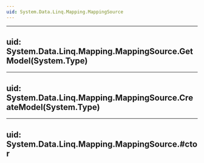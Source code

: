 ```yaml
---
uid: System.Data.Linq.Mapping.MappingSource
---
```


---
uid: System.Data.Linq.Mapping.MappingSource.GetModel(System.Type)
---

---
uid: System.Data.Linq.Mapping.MappingSource.CreateModel(System.Type)
---

---
uid: System.Data.Linq.Mapping.MappingSource.#ctor
---
